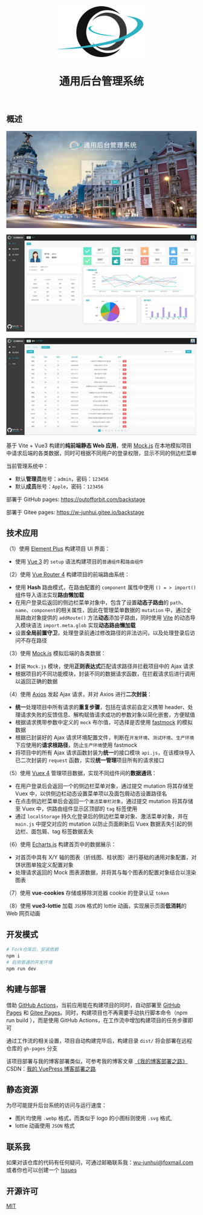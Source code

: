 <div align=center>

<img width="240" src="/public/logo.svg" >

</div>

<div align=center>

# 通用后台管理系统

</div>
&nbsp;

## 概述

![登录页](/public/loginPage.webp)

![系统首页](/public/homePage.webp)

![用户管理页](/public/userPage.webp)

基于 Vite + Vue3 构建的**纯前端静态 Web 应用**，使用 [Mock.js](http://mockjs.com/) 在本地模拟项目中请求后端的各类数据，同时可根据不同用户的登录权限，显示不同的侧边栏菜单

当前管理系统中：

- 默认**管理员**账号：`admin`，密码：`123456`
- 默认**成员**账号：`Apple`，密码：`123456`

部署于 GitHub pages: https://outofforbit.com/backstage

部署于 Gitee pages: https://w-junhui.gitee.io/backstage

## 技术应用

（1）使用 [Element Plus](https://element-plus.gitee.io/zh-CN/) 构建项目 UI 界面：

- 使用 [Vue 3](https://www.javascriptc.com/vue3js/) 的 `setup` 语法构建项目的`普通组件`和`路由组件`

（2）使用 [Vue Router 4](https://router.vuejs.org/zh/) 构建项目的前端路由系统：

- 使用 **Hash** 路由模式，在路由配置的 `component` 属性中使用 `() = > import()` 组件导入语法实现**路由懒加载**
- 在用户登录后返回的侧边栏菜单对象中，包含了设置**动态子路由**的 `path`、`name`、`component`的相关属性，因此在管理菜单数据的 `mutation` 中，通过全局路由对象提供的 `addRoute()` 方法**动态**添加子路由，同时使用 [Vite](https://vitejs.cn/) 的动态导入模块语法 `import.meta.glob` 实现**动态路由懒加载**
- 设置**全局前置守卫**，处理登录前通过修改路径的非法访问，以及处理登录后访问不存在路径

（3）使用 [Mock.js](http://mockjs.com/) 模拟后端的各类数据：

- 封装 `Mock.js` 模块，使用**正则表达式**匹配请求路径并拦截项目中的 Ajax 请求
- 根据项目的不同功能模块，封装不同的数据请求函数，在拦截请求后进行调用以返回正确的数据

（4）使用 [Axios](http://axios-js.com/) 发起 Ajax 请求，并对 Axios 进行**二次封装**：

- **统一**处理项目中所有请求的**重复步骤**，包括在请求前自定义携带 header、处理请求失败的反馈信息、解构赋值请求成功的参数对象以简化嵌套，方便赋值
- 根据请求携带参数中定义的 `mock` 布尔值，可选择是否使用 [fastmock](https://www.fastmock.site/) 的模拟数据
- 根据已封装好的 Ajax 请求环境配置文件，判断在`开发环境`、`测试环境`、`生产环境`下应使用的**请求根路径**，防止`生产环境`使用 fastmock
- 将项目中的所有 Ajax 请求函数封装为**统一**的接口模块 `api.js`，在该模块导入已二次封装的 `request` 函数，实现**统一管理**项目所有的请求接口

（5）使用 [Vuex 4](https://vuex.vuejs.org/zh/) 管理项目数据，实现不同组件间的**数据通讯**：

- 在用户登录后会返回一个的侧边栏菜单对象，通过提交 mutation 将其存储至 Vuex 中，以供侧边栏动态设置菜单项以及面包屑动态设置路径名
- 在点击侧边栏菜单后会返回一个`激活菜单栏对象`，通过提交 mutation 将其存储至 Vuex 中，供路由组件显示区顶部的 `tag` 标签使用
- 通过 `localStorage` 持久化登录后的侧边栏菜单对象、激活菜单对象，并在 `main.js` 中提交对应的 mutation 以防止页面刷新后 Vuex 数据丢失引起的侧边栏、面包屑、tag 标签数据丢失

（6）使用 [Echarts.js](https://echarts.apache.org/zh/index.html) 构建首页中的数据展示：

- 对首页中具有 X/Y 轴的图表（折线图、柱状图）进行基础的通用对象配置，对饼状图单独定义配置对象
- 处理请求返回的 Mock 图表源数据，并将其与每个图表的配置对象结合以渲染图表

（7）使用 **vue-cookies** 存储或移除浏览器 cookie 的登录认证 `token`

（8）使用 **vue3-lottie** 加载 `JSON` 格式的 lottie 动画，实现展示页面**低消耗**的 Web 网页动画

## 开发模式

```sh
# Fork仓库后，安装依赖
npm i
# 启用普通的开发环境
npm run dev
```

## 构建与部署

借助 [GitHub Actions](https://docs.github.com/zh/actions)，当前应用能在构建项目的同时，自动部署至 [GitHub Pages](https://docs.github.com/zh/pages) 和 [Gitee Pages](https://gitee.com/help/articles/4136#article-header0)。同时，构建项目也不再需要手动执行脚本命令（npm run build ），而是使用 GitHub Actions，在工作流中增加构建项目的任务步骤即可

通过工作流的相关设置，项目自动构建完毕后，构建目录 `dist/` 将会部署在远程仓库的 `gh-pages` 分支

该项目部署与我的博客部署类似，可参考我的博客文章 [《我的博客部署之路》](https://w-junhui.gitee.io/%E6%8A%80%E6%9C%AF%E5%8D%9A%E6%96%87/VuePress/%E6%88%91%E7%9A%84%E5%8D%9A%E5%AE%A2%E9%83%A8%E7%BD%B2%E4%B9%8B%E8%B7%AF.html)  
CSDN：[我的 VuePress 博客部署之路](https://blog.csdn.net/INT_FUTURE/article/details/128975977)

## 静态资源

为尽可能提升后台系统的访问与运行速度：

- 图片均使用 `.webp` 格式，而类似于 logo 的小图标则使用 `.svg` 格式,
- lottie 动画使用 `JSON` 格式

## 联系我

如果对该仓库的代码有任何疑问，可通过邮箱联系我：wu-junhui@foxmail.com  
或者你也可以创建一个 [Issues](https://github.com/Wu-JunHui/Wu-JunHui.github.io/issues)

## 开源许可

[MIT](/LICENSE)
